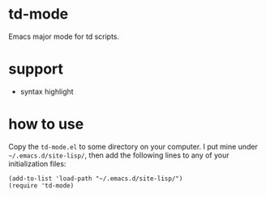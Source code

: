 # td-mode
Emacs major mode for td scripts.

# support
* syntax highlight

# how to use
Copy the `td-mode.el` to some directory on your computer. I put mine under `~/.emacs.d/site-lisp/`,
then add the following lines to any of your initialization files:
```
(add-to-list 'load-path "~/.emacs.d/site-lisp/")
(require 'td-mode)
```
